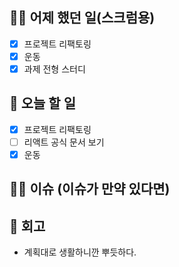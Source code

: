 ## ✍🏻 어제 했던 일(스크럼용)

- [x] 프로젝트 리팩토링
- [x] 운동
- [x] 과제 전형 스터디

## 📑 오늘 할 일

- [x] 프로젝트 리팩토링
- [ ] 리액트 공식 문서 보기
- [x] 운동

## 🙏🏻 이슈 (이슈가 만약 있다면)

## 💬 회고

- 계획대로 생활하니깐 뿌듯하다.

